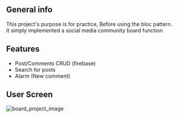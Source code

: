 ## General info
This project's purpose is for practice, Before using the bloc pattern.  
It simply implemented a social media community board function

## Features
  * Post/Comments CRUD (firebase)
  * Search for posts
  * Alarm (New comment)

## User Screen
![board_project_image](https://github.com/user-attachments/assets/011ec09f-3340-40ea-9ce7-9f716039ad68)
